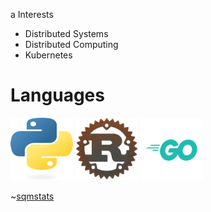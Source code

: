 a Interests
 - Distributed Systems
 - Distributed Computing
 - Kubernetes

# Languages
<p float="left">
 <img src="images/python.png" alt="python_logo" width="100" height="100"/>
 <img src="images/rust.png" alt="rustlang_logo" width="100" height="100"/>
 <img src="images/go.png" alt="golang_logo" width="100" height="100"/>

~[sqmstats](https://github-readme-stats.vercel.app/api?username=sqm24&show_icons=true&theme=merko)</p>
